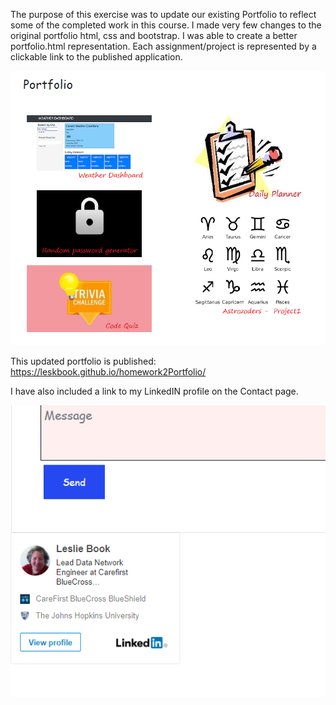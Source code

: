 The purpose of this exercise was to update our existing Portfolio to reflect some of the completed work in this course. I made very few changes to the original portfolio html, css and bootstrap. I was able to create a better portfolio.html representation. Each assignment/project is represented by a clickable link to the published application.

<img src="assets/images/pfp.png" alt="Portfolio page with each project listed">

This updated portfolio is published: https://leskbook.github.io/homework2Portfolio/

I have also included a link to my LinkedIN profile on the Contact page.

<img src="assets/images/linkedin.png" alt="LinkedIN profile">

